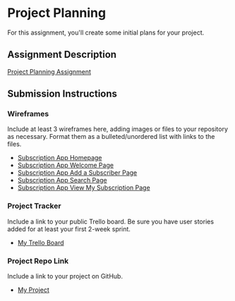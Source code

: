 # Project Planning
For this assignment, you'll create some initial plans for your project.

## Assignment Description
[Project Planning Assignment](https://education.launchcode.org/liftoff/modules/assignments/project-planning)

## Submission Instructions

### Wireframes

Include at least 3 wireframes here, adding images or files to your repository as necessary. Format them as a bulleted/unordered list with links to the files.

- [Subscription App Homepage](https://github.com/johngibbs110/liftoff-assignments/blob/master/P3-Project_Planning/Subscription%20App%20Homepage.pdf) 
- [Subscription App Welcome Page](https://github.com/johngibbs110/liftoff-assignments/blob/master/P3-Project_Planning/Subscription%20App%20Welcome%20Page.pdf)
- [Subscription App Add a Subscriber Page](https://github.com/johngibbs110/liftoff-assignments/blob/master/P3-Project_Planning/Subscription%20App%20Add%20a%20Subscriber%20Page.pdf)
- [Subscription App Search Page](https://github.com/johngibbs110/liftoff-assignments/blob/master/P3-Project_Planning/Subscription%20App%20Search%20Page.pdf)
- [Subscription App View My Subscription Page](https://github.com/johngibbs110/liftoff-assignments/blob/master/P3-Project_Planning/Subscription%20App%20View%20My%20Subscription%20Page.pdf)

### Project Tracker

Include a link to your public Trello board. Be sure you have user stories added for at least your first 2-week sprint.

- [My Trello Board](https://trello.com/b/KZINYRVG/capstone)

### Project Repo Link

Include a link to your project on GitHub.

- [My Project](https://github.com/johngibbs110/subscription-app.git)
